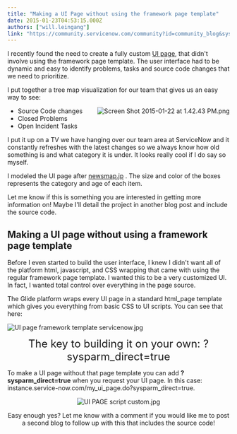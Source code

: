 ```yaml
---
title: "Making a UI Page without using the framework page template"
date: 2015-01-23T04:53:15.000Z
authors: ["will.leingang"]
link: "https://community.servicenow.com/community?id=community_blog&sys_id=e26e22eddbd0dbc01dcaf3231f96196e"
---
```

<p>I recently found the need to create a fully custom <a title="ki.servicenow.com/index.php?title=UI_Pages" href="http://wiki.servicenow.com/index.php?title=UI_Pages">UI page</a>, that didn't involve using the framework page template. The user interface had to be dynamic and easy to identify problems, tasks and source code changes that we need to prioritize.</p><p></p><p>I put together a tree map visualization for our team that gives us an easy way to see:</p><p><img   alt="Screen Shot 2015-01-22 at 1.42.43 PM.png" class="image-0 jive-image" src="40588182db9497049c9ffb651f96193a.iix" style="height: auto; width: auto; float: right;"/></p><ul><li>Source Code changes</li><li>Closed Problems</li><li>Open Incident Tasks</li></ul><p></p><p>I put it up on a TV we have hanging over our team area at ServiceNow and it constantly refreshes with the latest changes so we always know how old something is and what category it is under. It looks really cool if I do say so myself.</p><p></p><p>I modeled the UI page after <a title="wsmap.jp/" href="http://newsmap.jp/">newsmap.jp</a> . The size and color of the boxes represents the category and age of each item.</p><p></p><p>Let me know if this is something you are interested in getting more information on! Maybe I'll detail the project in another blog post and include the source code.</p><p></p><h2>Making a UI page without using a framework page template</h2><p></p><p>Before I even started to build the user interface, I knew I didn't want all of the platform html, javascript, and CSS wrapping that came with using the regular framework page template. I wanted this to be a very customized UI. In fact, I wanted total control over everything in the page source.</p><p></p><p>The Glide platform wraps every UI page in a standard html_page template which gives you everything from basic CSS to UI scripts. You can see that here:</p><p></p><p><img   alt="UI page framework template servicenow.jpg" class="image-0 jive-image" src="16962c4adbd0dfc068c1fb651f9619c4.iix" style="height: auto; display: block; margin-left: auto; margin-right: auto;"/></p><p></p><p style="text-align: center;"><span style="font-size: 18pt;">The key to building it on your own: ?sysparm_direct=true</span></p><p></p><p>To make a UI page without that page template you can add <strong>?sysparm_direct=true</strong> when you request your UI page. In this case: instance.service-now.com/my_ui_page.do?sysparm_direct=true.</p><p></p><p style="text-align: center;"><img   alt="UI PAGE script custom.jpg" class="image-1 jive-image" src="c0250846dbd41344e9737a9e0f961922.iix" style="height: auto;"/></p><p style="text-align: left;"></p><p style="text-align: center;">Easy enough yes? Let me know with a comment if you would like me to post a second blog to follow up with this that includes the source code!</p>